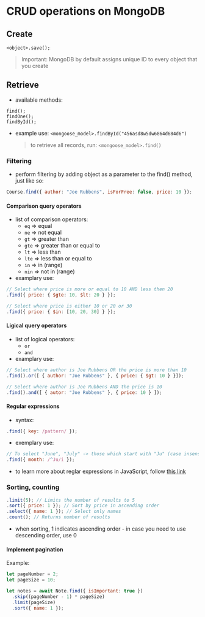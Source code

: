 # CRUD operations on MongoDB

## Create

`<object>.save();`

> Important: MongoDB by default assigns unique ID to every object that you create

## Retrieve

- available methods:

```
find();
findOne();
findById();
```

- example use: `<mongoose_model>.findById("456asd8w5dw6864d684d6")`
  > to retrieve all records, run: `<mongoose_model>.find()`

### Filtering

- perform filtering by adding object as a parameter to the find() method, just like so:

```js
Course.find({ author: "Joe Rubbens", isForFree: false, price: 10 });
```

#### Comparison query operators

- list of comparison operators:
  - `eq` => equal
  - `ne` => not equal
  - `gt` => greater than
  - `gte` => greater than or equal to
  - `lt` => less than
  - `lte` => less than or equal to
  - `in` => in (range)
  - `nin` => not in (range)
- examplary use:

```js
// Select where price is more or equal to 10 AND less then 20
.find({ price: { $gte: 10, $lt: 20 } });

// Select where price is either 10 or 20 or 30
.find({ price: { $in: [10, 20, 30] } });
```

#### Ligical query operators

- list of logical operators:
  - `or`
  - `and`
- examplary use:

```js
// Select where author is Joe Rubbens OR the price is more than 10
.find().or([ { author: "Joe Rubbens" }, { price: { $gt: 10 } }]);

// Select where author is Joe Rubbens AND the price is 10
.find().and([ { autor: "Joe Rubbens" }, { price: 10 } ]);
```

#### Regular expressions

- syntax:

```js
.find({ key: /pattern/ });
```

- exemplary use:

```js
// To select "June", "July" -> those which start with "Ju" (case insensitive)
.find({ month: /^Ju/i });
```

- to learn more about reglar expressions in JavaScript, follow [this link](https://www.w3schools.com/jsref/jsref_obj_regexp.asp)

### Sorting, counting

```js
.limit(5); // Limits the number of results to 5
.sort({ price: 1 }); // Sort by price in ascending order
.select({ name: 1 }); // Select only names
.count(); // Returns number of results
```

- when sorting, 1 indicates ascending order - in case you need to use descending order, use 0

#### Implement pagination

Example:

```js
let pageNumber = 2;
let pageSize = 10;

let notes = await Note.find({ isImportant: true })
  .skip((pageNumber - 1) * pageSize)
  .limit(pageSize)
  .sort({ name: 1 });
```